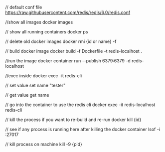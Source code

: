 // default conf file
https://raw.githubusercontent.com/redis/redis/6.0/redis.conf

//show all images
docker images

// show all running containers
docker ps

// delete old docker images
docker rmi {id or name} -f

// build docker image
docker build  -f Dockerfile -t redis-localhost .

//run the image
docker container run   --publish 6379:6379 -d redis-localhost



//exec inside
docker exec -it <docker-container-nickname> redis-cli

// set value
set name "tester"

// get value
get name

// go into the container to use the redis cli
docker exec -it redis-localhost redis-cli

// kill the process if you want to re-build and re-run
docker kill {id}

// see if any process is running here after killing the docker container
lsof -i :27017

// kill process on machine
kill -9 {pid}
